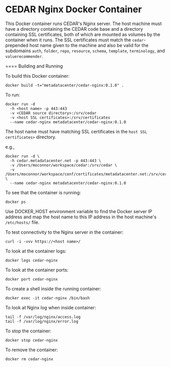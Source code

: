 CEDAR Nginx Docker Container
===========================

This Docker container runs CEDAR's Nginx server. The host machine must have a directory
containing the CEDAR code base and a directory containing SSL certificates, both
of which are mounted as volumes by the container when it runs. The SSL
certificates must match the ```cedar```-prepended host name given to the machine and also be 
valid for the subdomains ```auth```, ```folder```, ```repo```, ```resource```, ```schema```, ```template```, ```terminology```, and ```valuerecommender```. 

==== Building and Running

To build this Docker container:

    docker build -t="metadatacenter/cedar-nginx:0.1.0" .

To run:

    docker run -d 
      -h <host name> -p 443:443 
      -v <CEDAR source directory>:/srv/cedar 
      -v <host SSL certificates>:/srv/certificates 
      --name cedar-nginx metadatacenter/cedar-nginx:0.1.0

The host name must have matching SSL certificates in the ```host SSL certificates>``` directory. 

e.g.,

    docker run -d \
      -h cedar.metadatacenter.net -p 443:443 \
      -v /Users/moconnor/workspace/cedar:/srv/cedar \
      -v /Users/moconnor/workspace/conf/certificates/metadatacenter.net:/srv/certificates \
      --name cedar-nginx metadatacenter/cedar-nginx:0.1.0

To see that the container is running:

    docker ps

Use DOCKER_HOST environment variable to find the Docker server IP address and map the host name to this 
IP address in the host machine's ```/etc/hosts/``` file.

To test connectivity to the Nginx server in the container:

    curl -i -vvv https://<host name>/

To look at the container logs:

    docker logs cedar-nginx

To look at the container ports:

    docker port cedar-nginx 

To create a shell inside the running container:

    docker exec -it cedar-nginx /bin/bash

To look at Nginx log when inside container:

    tail -f /var/log/nginx/access.log
    tail -f /var/log/nginx/error.log

To stop the container:

    docker stop cedar-nginx

To remove the container:

    docker rm cedar-nginx


